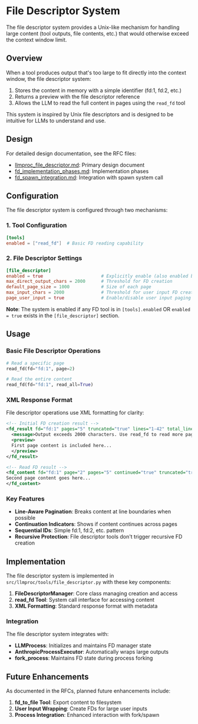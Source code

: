 # File Descriptor System

The file descriptor system provides a Unix-like mechanism for handling large content (tool outputs, file contents, etc.) that would otherwise exceed the context window limit.

## Overview

When a tool produces output that's too large to fit directly into the context window, the file descriptor system:

1. Stores the content in memory with a simple identifier (fd:1, fd:2, etc.)
2. Returns a preview with the file descriptor reference
3. Allows the LLM to read the full content in pages using the `read_fd` tool

This system is inspired by Unix file descriptors and is designed to be intuitive for LLMs to understand and use.

## Design

For detailed design documentation, see the RFC files:
- [llmproc_file_descriptor.md](/RFC/llmproc_file_descriptor.md): Primary design document
- [fd_implementation_phases.md](/RFC/fd_implementation_phases.md): Implementation phases
- [fd_spawn_integration.md](/RFC/fd_spawn_integration.md): Integration with spawn system call

## Configuration

The file descriptor system is configured through two mechanisms:

### 1. Tool Configuration

```toml
[tools]
enabled = ["read_fd"]  # Basic FD reading capability
```

### 2. File Descriptor Settings

```toml
[file_descriptor]
enabled = true                      # Explicitly enable (also enabled by read_fd in tools)
max_direct_output_chars = 2000      # Threshold for FD creation
default_page_size = 1000            # Size of each page
max_input_chars = 2000              # Threshold for user input FD creation (future)
page_user_input = true              # Enable/disable user input paging (future)
```

**Note**: The system is enabled if any FD tool is in `[tools].enabled` OR `enabled = true` exists in the `[file_descriptor]` section.

## Usage

### Basic File Descriptor Operations

```python
# Read a specific page
read_fd(fd="fd:1", page=2)

# Read the entire content
read_fd(fd="fd:1", read_all=True)
```

### XML Response Format

File descriptor operations use XML formatting for clarity:

```xml
<!-- Initial FD creation result -->
<fd_result fd="fd:1" pages="5" truncated="true" lines="1-42" total_lines="210">
  <message>Output exceeds 2000 characters. Use read_fd to read more pages.</message>
  <preview>
  First page content is included here...
  </preview>
</fd_result>

<!-- Read FD result -->
<fd_content fd="fd:1" page="2" pages="5" continued="true" truncated="true" lines="43-84" total_lines="210">
Second page content goes here...
</fd_content>
```

### Key Features

- **Line-Aware Pagination**: Breaks content at line boundaries when possible
- **Continuation Indicators**: Shows if content continues across pages 
- **Sequential IDs**: Simple fd:1, fd:2, etc. pattern
- **Recursive Protection**: File descriptor tools don't trigger recursive FD creation

## Implementation

The file descriptor system is implemented in `src/llmproc/tools/file_descriptor.py` with these key components:

1. **FileDescriptorManager**: Core class managing creation and access
2. **read_fd Tool**: System call interface for accessing content
3. **XML Formatting**: Standard response format with metadata

### Integration

The file descriptor system integrates with:

- **LLMProcess**: Initializes and maintains FD manager state
- **AnthropicProcessExecutor**: Automatically wraps large outputs
- **fork_process**: Maintains FD state during process forking

## Future Enhancements

As documented in the RFCs, planned future enhancements include:

1. **fd_to_file Tool**: Export content to filesystem
2. **User Input Wrapping**: Create FDs for large user inputs
3. **Process Integration**: Enhanced interaction with fork/spawn